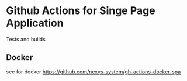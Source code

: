 # Github Actions for Singe Page Application

Tests and builds

## Docker

see for docker https://github.com/nexys-system/gh-actions-docker-spa
